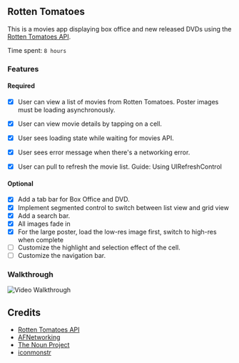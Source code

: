 ## Rotten Tomatoes

This is a movies app displaying box office and new released DVDs using the [Rotten Tomatoes API](http://developer.rottentomatoes.com/docs/read/JSON).

Time spent: `8 hours`

### Features

#### Required

- [x] User can view a list of movies from Rotten Tomatoes. Poster images must be loading asynchronously.
- [x] User can view movie details by tapping on a cell.
- [x] User sees loading state while waiting for movies API.
- [x] User sees error message when there's a networking error.
- [x] User can pull to refresh the movie list. Guide: Using UIRefreshControl


#### Optional

- [x] Add a tab bar for Box Office and DVD.
- [x] Implement segmented control to switch between list view and grid view
- [x] Add a search bar.
- [x] All images fade in
- [x] For the large poster, load the low-res image first, switch to high-res when complete
- [ ] Customize the highlight and selection effect of the cell.
- [ ] Customize the navigation bar.

### Walkthrough
![Video Walkthrough](TODO)

Credits
---------
* [Rotten Tomatoes API](http://developer.rottentomatoes.com/docs/read/JSON)
* [AFNetworking](https://github.com/AFNetworking/AFNetworking)
* [The Noun Project](http://thenounproject.com/)
* [iconmonstr](http://iconmonstr.com/)
